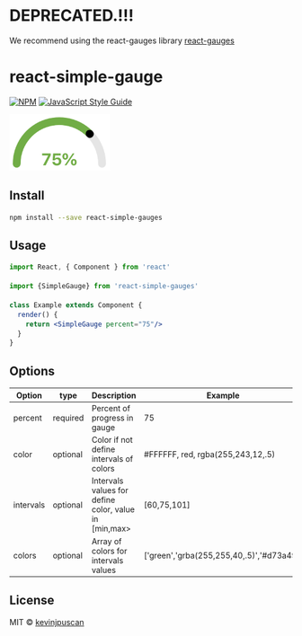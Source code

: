 # DEPRECATED.!!!
We recommend using the react-gauges library [react-gauges](https://www.npmjs.com/package/react-gauges)


# react-simple-gauge

[![NPM](https://img.shields.io/npm/v/react-simple-gauges.svg)](https://www.npmjs.com/package/react-simple-gauges) [![JavaScript Style Guide](https://img.shields.io/badge/code_style-standard-brightgreen.svg)](https://standardjs.com)

<img src="./.github/gauge.png" alt="demo" height="100">

## Install

```bash
npm install --save react-simple-gauges
```

## Usage

```jsx
import React, { Component } from 'react'

import {SimpleGauge} from 'react-simple-gauges'

class Example extends Component {
  render() {
    return <SimpleGauge percent="75"/>
  }
}
```

## Options

| Option | type | Description | Example | 
|--|--|--|--|
| percent | required | Percent of progress in gauge | 75 |
| color | optional | Color if not define intervals of colors | #FFFFFF, red, rgba(255,243,12,.5) |
| intervals | optional | Intervals values for define color, value in [min,max> | [60,75,101] |
| colors | optional | Array of colors for intervals values | ['green','grba(255,255,40,.5)','#d73a49'] |
## License

MIT © [kevinjpuscan](https://github.com/kevinjpuscan)
